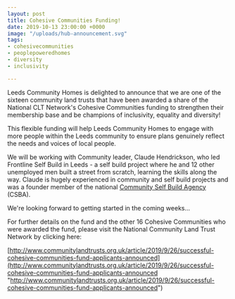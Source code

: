 ```yaml
---
layout: post
title: Cohesive Communities Funding!
date: 2019-10-13 23:00:00 +0000
image: "/uploads/hub-announcement.svg"
tags:
- cohesivecommunities
- peoplepoweredhomes
- diversity
- inclusivity

---
```

Leeds Community Homes is delighted to announce that we are one of the sixteen community land trusts that have been awarded a share of the National CLT Network's Cohesive Communities funding to strengthen their membership base and be champions of inclusivity, equality and diversity!

This flexible funding will help Leeds Community Homes to engage with more people within the Leeds community to ensure plans genuinely reflect the needs and voices of local people.

We will be working with Community leader, Claude Hendrickson, who led Frontline Self Build in Leeds - a self build project where he and 12 other unemployed men built a street from scratch, learning the skills along the way. Claude is hugely experienced in community and self build projects and was a founder member of the national [Community Self Build Agency](https://www.communityselfbuildagency.org.uk/) (CSBA).

We're looking forward to getting started in the coming weeks...

For further details on the fund and the other 16 Cohesive Communities who were awarded the fund, please visit the National Community Land Trust Network by clicking here:

[http://www.communitylandtrusts.org.uk/article/2019/9/26/successful-cohesive-communities-fund-applicants-announced](http://www.communitylandtrusts.org.uk/article/2019/9/26/successful-cohesive-communities-fund-applicants-announced "http://www.communitylandtrusts.org.uk/article/2019/9/26/successful-cohesive-communities-fund-applicants-announced")